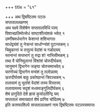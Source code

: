 +++
title = "६१"

+++
अथ द्विषष्टितमः पटलः  
सप्तताललक्षणम्  
अथ वक्ष्ये विशेषेण सप्ततालविधिं परम्  
पिशाचप्रतिमोत्सेधं साष्टाशीत्यंशकं भवेत् १  
उष्णीषमर्धभागेन केशान्तं शशिभागतः  
सार्धद्व्यंशं तु नेत्रान्तं सार्धाग्न्यंशं पुटान्तकम् २  
चिबुकान्तं च तत्तुल्यं वेदांशं च गळोदयम्  
स्तनान्तं सप्तभागं तु रुद्रा शं\! नाभिसीमकम् ३  
तथा वै योनिमूलान्तं विंशांशं चोरुदीर्घकम्  
जानुमानं द्विभागेन जङ्घा चोरुसमाभवेत् ४  
चरणोच्चं द्विभागेन मन्वंशं तु तलोन्नतम्  
ऊरुदीर्घसमं बाहुः प्रकोष्ठान्तं त्रिपञ्चकम् ५  
तलायामं तु भूतांशं वेदांशं तस्य विस्तरम्  
तलायामस्य सदृशं मध्यमाङ्गुलिदीर्घकम् ६  
शेषं प्रागुदिते देशे ह्रासं कुर्यादतीन्द्रि यम्  
सप्ततालं समाख्यातं शेषं प्रागिव चोदितम् ७  
इति काश्यपशिल्पे सप्तताललक्षणं नाम द्विषष्टितमः पटलस्समाप्तः  
   
